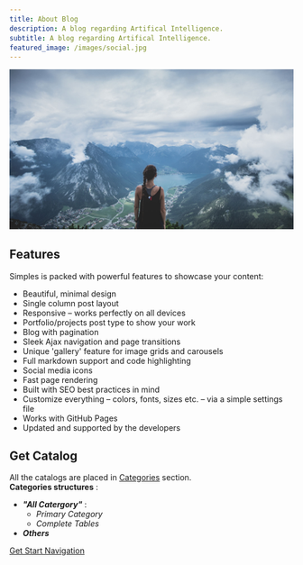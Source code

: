 ```yaml
---
title: About Blog
description: A blog regarding Artifical Intelligence.
subtitle: A blog regarding Artifical Intelligence.
featured_image: /images/social.jpg
---
```


![](/images/demo/Samples.jpg)

## Features

Simples is packed with powerful features to showcase your content:

* Beautiful, minimal design
* Single column post layout
* Responsive – works perfectly on all devices
* Portfolio/projects post type to show your work
* Blog with pagination
* Sleek Ajax navigation and page transitions
* Unique 'gallery' feature for image grids and carousels
* Full markdown support and code highlighting
* Social media icons
* Fast page rendering
* Built with SEO best practices in mind
* Customize everything – colors, fonts, sizes etc. – via a simple settings file
* Works with GitHub Pages
* Updated and supported by the developers

## Get Catalog

All the catalogs are placed in [Categories](https://glaciermelt.github.io/catalogs) section.<br />
**Categories structures** :
* ***"All Catergory"*** :
  * *Primary Category*
  * *Complete Tables*
* ***Others***

<a href="https://glaciermelt.github.io/category/all-category" class="button button--large">Get Start Navigation</a>
